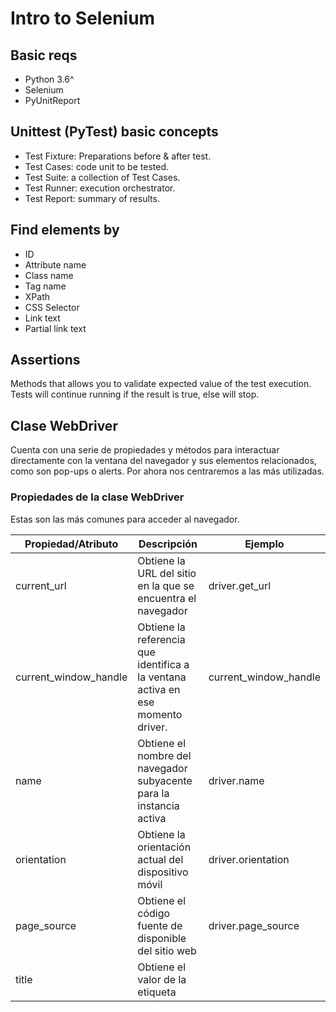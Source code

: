 # Intro to Selenium

## Basic reqs

- Python 3.6^
- Selenium
- PyUnitReport

## Unittest (PyTest) basic concepts

- Test Fixture: Preparations before & after test.
- Test Cases: code unit to be tested.
- Test Suite: a collection of Test Cases.
- Test Runner: execution orchestrator.
- Test Report: summary of results.

## Find elements by

- ID
- Attribute name
- Class name
- Tag name
- XPath
- CSS Selector
- Link text
- Partial link text

## Assertions

Methods that allows you to validate expected value of the test execution. Tests will continue running if the result is
true, else will stop.

## Clase WebDriver

Cuenta con una serie de propiedades y métodos para interactuar directamente con la ventana del navegador y sus elementos
relacionados, como son pop-ups o alerts. Por ahora nos centraremos a las más utilizadas.

### Propiedades de la clase WebDriver

Estas son las más comunes para acceder al navegador.

| Propiedad/Atributo    | Descripción                                                                     | Ejemplo               |
| --------------------- | ------------------------------------------------------------------------------- | --------------------- |
| current_url           | Obtiene la URL del sitio en la que se encuentra el navegador                    | driver.get_url        |
| current_window_handle | Obtiene la referencia que identifica a la ventana activa en ese momento driver. | current_window_handle |
| name                  | Obtiene el nombre del navegador subyacente para la instancia activa             | driver.name           |
| orientation           | Obtiene la orientación actual del dispositivo móvil                             | driver.orientation    |
| page_source           | Obtiene el código fuente de disponible del sitio web                            | driver.page_source    |
| title                 | Obtiene el valor de la etiqueta <title> del sitio web                           | driver.title          |

## Clase WebElement

Esta clase nos permite interactuar específicamente con elementos de los sitios web como textbox, text area, button,
radio button, checkbox, etc.

Propiedades más comunes de la clase WebElement

| Propiedad/Atributo | Descripción                                        | Ejemplo        |
| ------------------ | -------------------------------------------------- | -------------- |
| size               | Obtiene el tamaño del elemento                     | login.size     |
| tag_name           | Obtiene el nombre de la etiqueta HTML del elemento | login.tag_name |
| text               | Obtiene el texto del elemento                      | login.text     |

### Métodos más comunes de la clase WebElement

| Método/Atributo                      | Descripción                                                                        | Ejemplo                                          |
| ------------------------------------ | ---------------------------------------------------------------------------------- | ------------------------------------------------ |
| clear()                              | Limpia el contenido de un textarea                                                 | first_name.clear()                               |
| click()                              | Hace clic en el elemento                                                           | send_button.click()                              |
| get_attribute(name)                  | Obtiene el valor del atributo de un elemento submit_button.get_attribute(‘value’)  | last_name.get_attribute(max_length)              |
| is_displayed()                       | Verifica si el elemento está a la vista al usuario                                 | banner.is_displayed()                            |
| is_enabled()                         | Verifica si el elemento está habilitado                                            | radio_button.is_enabled()                        |
| is_selected()                        | Verifica si el elemento está seleccionado, para el caso de checkbox o radio button | checkbox.is_selected()                           |
| send_keys(value)                     | Simula escribir o presionar teclas en un elemento                                  | email_field.send_keys(‘team@platzi.com’)         |
| submit()                             | Envía un formulario o confirmación en un text area                                 | search_field.submit()                            |
| value_of_css_property(property_name) | Obtiene el valor de una propiedad CSS del elemento                                 | header.value_of_css_property(‘background-color’) |

## Condicionales esperadas

| Expected Condition                            | Descripción                                                                                                             | Ejemplo                                                                                                                                      |
| --------------------------------------------- | ----------------------------------------------------------------------------------------------------------------------- | -------------------------------------------------------------------------------------------------------------------------------------------- |
| element\*to_be_clickable(locator)             | Espera a que el elemento sea visible y habilitado para hacer clic en el mismo                                           | ``WebDriverWait(self.driver,10).until(expected_conditions.element_to_be_clickable((By.NAME,“accept_button”)))                                  ``|
| element_to_be_selected(element)               | Espera a que un elemento sea seleccionado subscription = self.driver.find_element_by_name(“terms”).                     | ``WebDriverWait(self.driver, 10).until(expected_conditions.element_to_be_selected(terms)))                                                     ``|
| invisibility_of_element_located(locator)      | Espera a que un elemento no sea visible o no se encuentre presente en el DOM                                            | ``WebDriverWait(self.driver,10).until(expected_conditions.invisibility_of_element_located((By.ID,“loading_banner”)))                           ``|
| presence_of_all_elements_located(locator)     | Espera a que por lo menos uno de los elementos que se indican coincida con los presentes en el sitio                    | ``WebDriverWait(self.driver,10).until(expected_conditions.presence_of_all_elements_located((By.CLASS_NAME,“input-text”)))                      ``|
| presence_of_element_located(locator)          | Espera a que un elemento sea visible se encuentre presente en el DOM                                                    | ``WebDriverWait(self.driver,10).until(expected_conditions.presence_of_element_located((By.ID,“search-bar”)))                                   ``|
| text_to_be_present_in_element(locator,text\*) | Espera a que un elemento con el texto indicado se encuentre presente                                                    | ``WebDriverWait(self.driver,10).until(expected_conditions.text_to_be_present_in_element((By.ID,“seleorder”),“high”))                           ``|
| title_contains(title)                         | Espera a que la página contenga en el título exactamente como es indicado                                               | ``WebDriverWait(self.driver, 10).until(expected_conditions.title_contains(“Welcome”))                                                          ``|
| title_is(title)                               | Espera a que la página tenga un título idéntico a como es indicado                                                      | ``WebDriverWait(self.driver, 10).until(expected_conditions.title_is(“Welcome to Platzi”))                                                      ``|
| visibility_of(element)                        | Espera a que el elemento indicado esté en el DOM, sea visible, su alto y ancho sean mayores a cero                      | ``first_name = self.driver.find_element_by_id(“firstname”) WebDriverWait(self.driver, 10).until(expected_conditions.visibility_of(first_name)) ``|
| visibility_of_element_located(locator)        | Espera a que el elemento indicado por su selector esté en el DOM, sea visible y que su alto y ancho sean mayores a cero | ``WebDriverWait(self.driver,10).until(expected_conditions.visibility_of_element_located((By.ID,“firstname”)))                                  ``|



## TDD & DDT

### Test Driven Development
Desarrollar código con base en pruebas para que pueda cumplirlas.

### Data Driven Testing
Desarrollar pruebas con base en código ya existente para validar en qué escenarios pasan o fallan.